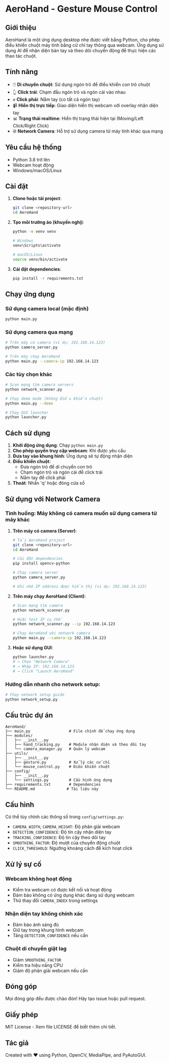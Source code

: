 # AeroHand - Gesture Mouse Control

## Giới thiệu

AeroHand là một ứng dụng desktop nhẹ được viết bằng Python, cho phép điều khiển chuột máy tính bằng cử chỉ tay thông qua webcam. Ứng dụng sử dụng AI để nhận diện bàn tay và theo dõi chuyển động để thực hiện các thao tác chuột.

## Tính năng

- 🖱️ **Di chuyển chuột**: Sử dụng ngón trỏ để điều khiển con trỏ chuột
- 👆 **Click trái**: Chạm đầu ngón trỏ và ngón cái vào nhau
- ✊ **Click phải**: Nắm tay (co tất cả ngón tay)
- 📹 **Hiển thị trực tiếp**: Giao diện hiển thị webcam với overlay nhận diện tay
- 📊 **Trạng thái realtime**: Hiển thị trạng thái hiện tại (Moving/Left Click/Right Click)
- 🌐 **Network Camera**: Hỗ trợ sử dụng camera từ máy tính khác qua mạng

## Yêu cầu hệ thống

- Python 3.8 trở lên
- Webcam hoạt động
- Windows/macOS/Linux

## Cài đặt

1. **Clone hoặc tải project**:
   ```bash
   git clone <repository-url>
   cd AeroHand
   ```

2. **Tạo môi trường ảo (khuyến nghị)**:
   ```bash
   python -m venv venv
   
   # Windows
   venv\Scripts\activate
   
   # macOS/Linux
   source venv/bin/activate
   ```

3. **Cài đặt dependencies**:
   ```bash
   pip install -r requirements.txt
   ```

## Chạy ứng dụng

### Sử dụng camera local (mặc định)
```bash
python main.py
```

### Sử dụng camera qua mạng
```bash
# Trên máy có camera (ví dụ: 192.168.14.123)
python camera_server.py

# Trên máy chạy AeroHand 
python main.py --camera-ip 192.168.14.123
```

### Các tùy chọn khác
```bash
# Scan mạng tìm camera servers
python network_scanner.py

# Chạy demo mode (không điều khiển chuột)
python main.py --demo

# Chạy GUI launcher
python launcher.py
```

## Cách sử dụng

1. **Khởi động ứng dụng**: Chạy `python main.py`
2. **Cho phép quyền truy cập webcam**: Khi được yêu cầu
3. **Đưa tay vào khung hình**: Ứng dụng sẽ tự động nhận diện
4. **Điều khiển chuột**:
   - Đưa ngón trỏ để di chuyển con trỏ
   - Chạm ngón trỏ và ngón cái để click trái
   - Nắm tay để click phải
5. **Thoát**: Nhấn 'q' hoặc đóng cửa sổ

## Sử dụng với Network Camera

### Tình huống: Máy không có camera muốn sử dụng camera từ máy khác

1. **Trên máy có camera (Server)**:
   ```bash
   # Tải AeroHand project
   git clone <repository-url>
   cd AeroHand
   
   # Cài đặt dependencies
   pip install opencv-python
   
   # Chạy camera server
   python camera_server.py
   
   # Ghi nhớ IP address được hiển thị (ví dụ: 192.168.14.123)
   ```

2. **Trên máy chạy AeroHand (Client)**:
   ```bash
   # Scan mạng tìm camera
   python network_scanner.py
   
   # Hoặc test IP cụ thể
   python network_scanner.py --ip 192.168.14.123
   
   # Chạy AeroHand với network camera
   python main.py --camera-ip 192.168.14.123
   ```

3. **Hoặc sử dụng GUI**:
   ```bash
   python launcher.py
   # → Chọn "Network Camera"
   # → Nhập IP: 192.168.14.123
   # → Click "Launch AeroHand"
   ```

### Hướng dẫn nhanh cho network setup:
```bash
# Chạy network setup guide
python network_setup.py
```

## Cấu trúc dự án

```
AeroHand/
├── main.py                 # File chính để chạy ứng dụng
├── modules/
│   ├── __init__.py
│   ├── hand_tracking.py    # Module nhận diện và theo dõi tay
│   └── camera_manager.py   # Quản lý webcam
├── utils/
│   ├── __init__.py
│   ├── gesture.py          # Xử lý các cử chỉ
│   └── mouse_control.py    # Điều khiển chuột
├── config/
│   ├── __init__.py
│   └── settings.py         # Cấu hình ứng dụng
├── requirements.txt        # Dependencies
└── README.md              # Tài liệu này
```

## Cấu hình

Có thể tùy chỉnh các thông số trong `config/settings.py`:

- `CAMERA_WIDTH`, `CAMERA_HEIGHT`: Độ phân giải webcam
- `DETECTION_CONFIDENCE`: Độ tin cậy nhận diện tay
- `TRACKING_CONFIDENCE`: Độ tin cậy theo dõi tay
- `SMOOTHING_FACTOR`: Độ mượt của chuyển động chuột
- `CLICK_THRESHOLD`: Ngưỡng khoảng cách để kích hoạt click

## Xử lý sự cố

### Webcam không hoạt động
- Kiểm tra webcam có được kết nối và hoạt động
- Đảm bảo không có ứng dụng khác đang sử dụng webcam
- Thử thay đổi `CAMERA_INDEX` trong settings

### Nhận diện tay không chính xác
- Đảm bảo ánh sáng đủ
- Giữ tay trong khung hình webcam
- Tăng `DETECTION_CONFIDENCE` nếu cần

### Chuột di chuyển giật lag
- Giảm `SMOOTHING_FACTOR`
- Kiểm tra hiệu năng CPU
- Giảm độ phân giải webcam nếu cần

## Đóng góp

Mọi đóng góp đều được chào đón! Hãy tạo issue hoặc pull request.

## Giấy phép

MIT License - Xem file LICENSE để biết thêm chi tiết.

## Tác giả

Created with ❤️ using Python, OpenCV, MediaPipe, and PyAutoGUI.
